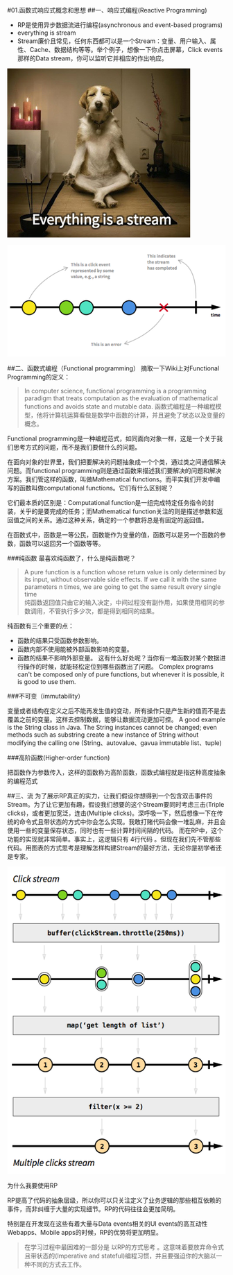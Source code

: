 #01.函数式响应式概念和思想
##一、响应式编程(Reactive Programming)
- RP是使用异步数据流进行编程(asynchronous and event-based programs)
- everything is stream
- Stream廉价且常见，任何东西都可以是一个Stream：变量、用户输入、属性、Cache、数据结构等等。举个例子，想像一下你点击屏幕，Click events那样的Data stream，你可以监听它并相应的作出响应。

![image](image/everything_stream.jpg) 

![image](image/stream_marble.png) 

##二、函数式编程（Functional programming）
摘取一下Wiki上对Functional Programming的定义：

>In computer science, functional programming is a programming paradigm that treats computation as the evaluation of mathematical functions and avoids state and mutable data.
>函数式编程是一种编程模型，他将计算机运算看做是数学中函数的计算，并且避免了状态以及变量的概念。<br>

Functional programming是一种编程范式，如同面向对象一样，这是一个关于我们思考方式的问题，而不是我们要做什么的问题。

在面向对象的世界里，我们把要解决的问题抽象成一个个类，通过类之间通信解决问题。而functional programming则是通过函数来描述我们要解决的问题和解决方案。我们管这样的函数，叫做Mathematical functions。而平实我们开发中编写的函数叫做computational functions。它们有什么区别呢？

它们最本质的区别是：Computational function是一组完成特定任务指令的封装，关乎的是要完成的任务；而Mathematical function关注的则是描述参数和返回值之间的关系。通过这种关系，确定的一个参数将总是有固定的返回值。

在函数式中，函数是一等公民，函数能作为变量的值，函数可以是另一个函数的参数，函数可以返回另一个函数等等。



###纯函数
最喜欢纯函数了，什么是纯函数呢？
>A pure function is a function whose return value is only determined by its input,
without observable side effects. If we call it with the same parameters n times, we are
going to get the same result every single time<br>
>纯函数返回值只由它的输入决定，中间过程没有副作用，如果使用相同的参数调用，不管执行多少次，都是得到相同的结果。

纯函数有三个重要的点：

- 函数的结果只受函数参数影响。
- 函数内部不使用能被外部函数影响的变量。
- 函数的结果不影响外部变量。
这有什么好处呢？当你有一堆函数对某个数据进行操作的时候，就能轻松定位到哪些函数出了问题。
Complex programs can't be composed only of pure functions, but whenever it is
possible, it is good to use them. 

###不可变（immutability）

变量或者结构在定义之后不能再发生值的变动，所有操作只是产生新的值而不是去覆盖之前的变量。这样去控制数据，能够让数据流动更加可控。
A good example is the String class in Java.
The String instances cannot be changed; even methods such as substring create a
new instance of String without modifying the calling one
(String、autovalue、gavua immutable list、tuple)


###高阶函数(Higher-order function)

把函数作为参数传入，这样的函数称为高阶函数，函数式编程就是指这种高度抽象的编程范式


##三、流
为了展示RP真正的实力，让我们假设你想得到一个包含双击事件的Stream。为了让它更加有趣，假设我们想要的这个Stream要同时考虑三击(Triple clicks)，或者更加宽泛，连击(Multiple clicks)。深呼吸一下，然后想像一下在传统的命令式且带状态的方式中你会怎么实现。我敢打赌代码会像一堆乱麻，并且会使用一些的变量保存状态，同时也有一些计算时间间隔的代码。
而在RP中，这个功能的实现就非常简单。事实上，这逻辑只有 4行代码 。但现在我们先不管那些代码。用图表的方式思考是理解怎样构建Stream的最好方法，无论你是初学者还是专家。


![image](image/构建流.png)

为什么我要使用RP

RP提高了代码的抽象层级，所以你可以只关注定义了业务逻辑的那些相互依赖的事件，而非纠缠于大量的实现细节。RP的代码往往会更加简明。

特别是在开发现在这些有着大量与Data events相关的UI events的高互动性Webapps、Mobile apps的时候，RP的优势将更加明显。



> 在学习过程中最困难的一部分是 以RP的方式思考 。这意味着要放弃命令式且带状态的(Imperative and stateful)编程习惯，并且要强迫你的大脑以一种不同的方式去工作。
